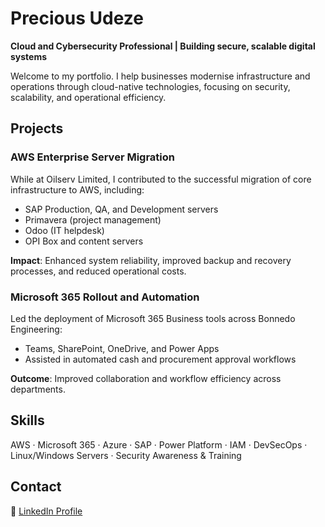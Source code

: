 # Precious Udeze  
**Cloud and Cybersecurity Professional | Building secure, scalable digital systems**

Welcome to my portfolio. I help businesses modernise infrastructure and operations through cloud-native technologies, focusing on security, scalability, and operational efficiency.

## Projects

### AWS Enterprise Server Migration  
While at Oilserv Limited, I contributed to the successful migration of core infrastructure to AWS, including:
- SAP Production, QA, and Development servers  
- Primavera (project management)  
- Odoo (IT helpdesk)  
- OPI Box and content servers  

**Impact**: Enhanced system reliability, improved backup and recovery processes, and reduced operational costs.

### Microsoft 365 Rollout and Automation  
Led the deployment of Microsoft 365 Business tools across Bonnedo Engineering:
- Teams, SharePoint, OneDrive, and Power Apps  
- Assisted in automated cash and procurement approval workflows  

**Outcome**: Improved collaboration and workflow efficiency across departments.

## Skills  
AWS · Microsoft 365 · Azure · SAP · Power Platform · IAM · DevSecOps · Linux/Windows Servers · Security Awareness & Training

## Contact  
📧 [LinkedIn Profile](https://www.linkedin.com/in/preciousudeze/)
